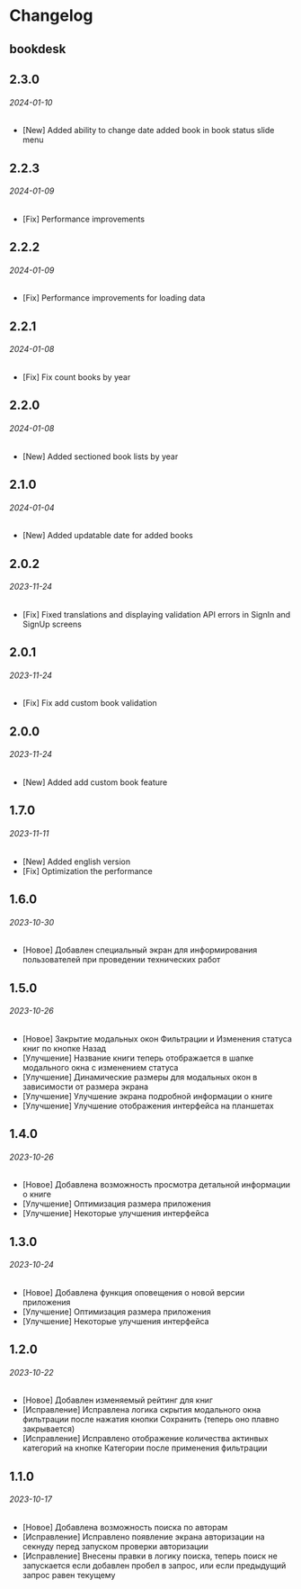 # Changelog

## bookdesk

## 2.3.0

###### 2024-01-10
- [New] Added ability to change date added book in book status slide menu

## 2.2.3

###### 2024-01-09

- [Fix] Performance improvements

## 2.2.2

###### 2024-01-09

- [Fix] Performance improvements for loading data

## 2.2.1

###### 2024-01-08

- [Fix] Fix count books by year

## 2.2.0

###### 2024-01-08

- [New] Added sectioned book lists by year

## 2.1.0

###### 2024-01-04

- [New] Added updatable date for added books

## 2.0.2

###### 2023-11-24

- [Fix] Fixed translations and displaying validation API errors in SignIn and SignUp screens

## 2.0.1

###### 2023-11-24

- [Fix] Fix add custom book validation

## 2.0.0

###### 2023-11-24

- [New] Added add custom book feature

## 1.7.0

###### 2023-11-11

- [New] Added english version
- [Fix] Optimization the performance

## 1.6.0

###### 2023-10-30

- [Новое] Добавлен специальный экран для информирования пользователей при проведении технических работ

## 1.5.0

###### 2023-10-26

- [Новое] Закрытие модальных окон Фильтрации и Изменения статуса книг по кнопке Назад
- [Улучшение] Название книги теперь отображается в шапке модального окна с изменением статуса
- [Улучшение] Динамические размеры для модальных окон в зависимости от размера экрана
- [Улучшение] Улучшение экрана подробной информации о книге
- [Улучшение] Улучшение отображения интерфейса на планшетах

## 1.4.0

###### 2023-10-26

- [Новое] Добавлена возможность просмотра детальной информации о книге
- [Улучшение] Оптимизация размера приложения
- [Улучшение] Некоторые улучшения интерфейса

## 1.3.0

###### 2023-10-24

- [Новое] Добавлена функция оповещения о новой версии приложения
- [Улучшение] Оптимизация размера приложения
- [Улучшение] Некоторые улучшения интерфейса

## 1.2.0

###### 2023-10-22

- [Новое] Добавлен изменяемый рейтинг для книг
- [Исправление] Исправлена логика скрытия модального окна фильтрации после нажатия кнопки Сохранить (теперь оно плавно закрывается)
- [Исправление] Исправлено отображение количества актинвых категорий на кнопке Категории после применения фильтрации

## 1.1.0

###### 2023-10-17

- [Новое] Добавлена возможность поиска по авторам
- [Исправление] Исправлено появление экрана авторизации на секнуду перед запуском проверки авторизации
- [Исправление] Внесены правки в логику поиска, теперь поиск не запускается если добавлен пробел в запрос, или если предыдущий запрос равен текущему